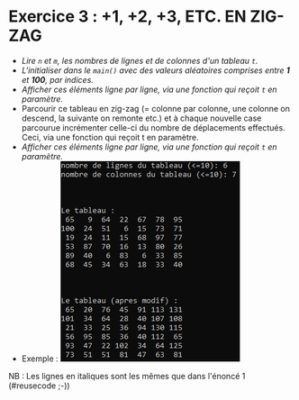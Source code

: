 # Exercice 3 : +1, +2, +3, ETC. EN ZIG-ZAG

+ *Lire `n` et `m`, les nombres de lignes et de colonnes d'un tableau `t`.*
+ *L'initialiser dans le `main()` avec des valeurs aléatoires comprises entre **1** et **100**, par indices.*
+ *Afficher ces éléments ligne par ligne, via une fonction qui reçoit `t` en paramètre.*
+ Parcourir ce tableau en zig-zag (= colonne par colonne, une colonne on descend, la suivante on remonte etc.) et à chaque nouvelle case parcourue incrémenter celle-ci du nombre de déplacements effectués. Ceci, via une fonction qui reçoit t en paramètre.
+ *Afficher ces éléments ligne par ligne, via une fonction qui reçoit `t` en paramètre.*
+ Exemple :
![une exécution de la solution](images/exemple-ex3.png)

NB : Les lignes en italiques sont les mêmes que dans l'énoncé 1 (#reusecode ;-))
